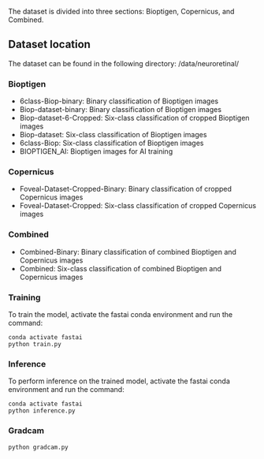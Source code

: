 The dataset is divided into three sections: Bioptigen, Copernicus, and Combined.

## Dataset location
The dataset can be found in the following directory: /data/neuroretinal/

### Bioptigen
* 6class-Biop-binary: Binary classification of Bioptigen images
* Biop-dataset-binary: Binary classification of Bioptigen images
* Biop-dataset-6-Cropped: Six-class classification of cropped Bioptigen images
* Biop-dataset: Six-class classification of Bioptigen images
* 6class-Biop: Six-class classification of Bioptigen images
* BIOPTIGEN_AI: Bioptigen images for AI training
### Copernicus
* Foveal-Dataset-Cropped-Binary: Binary classification of cropped 
Copernicus images
* Foveal-Dataset-Cropped: Six-class classification of cropped Copernicus images
### Combined
* Combined-Binary: Binary classification of combined Bioptigen and Copernicus images
* Combined: Six-class classification of combined Bioptigen and Copernicus images

### Training
To train the model, activate the fastai conda environment and run the command:

```
conda activate fastai
python train.py
```

### Inference
To perform inference on the trained model, activate the fastai conda environment and run the command:
```
conda activate fastai
python inference.py

```

### Gradcam
```
python gradcam.py
```

